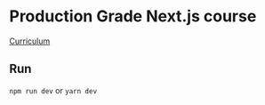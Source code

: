 # Production Grade Next.js course


[Curriculum](https://production-grade-nextjs.vercel.app)


## Run

`npm run dev` or `yarn dev`